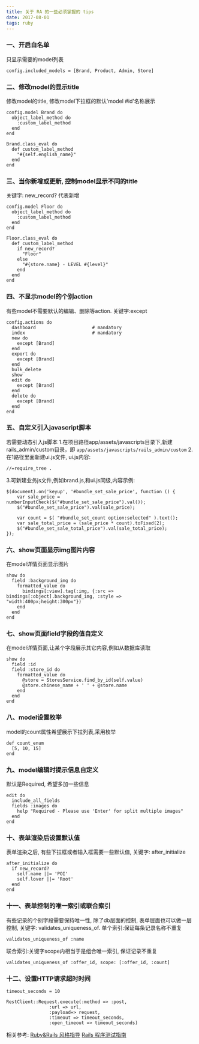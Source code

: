 ```yaml
---
title: 关于 RA 的一些必须掌握的 tips
date: 2017-08-01
tags: ruby
---
```


### 一、开启白名单

只显示需要的model列表
```
config.included_models = [Brand, Product, Admin, Store]
```

### 二、修改model的显示title

修改model的title, 修改model下拉框的默认'model #id'名称展示
```
config.model Brand do
  object_label_method do
    :custom_label_method
  end
end

Brand.class_eval do
  def custom_label_method
    "#{self.english_name}"
  end
end
```

### 三、当你新增或更新, 控制model显示不同的title

关键字: new_record? 代表新增
```
config.model Floor do
  object_label_method do
    :custom_label_method
  end
end

Floor.class_eval do
  def custom_label_method
    if new_record?
      "Floor"
    else
      "#{store.name} - LEVEL #{level}"
    end
  end
end
```

### 四、不显示model的个别action

有些model不需要默认的编辑、删除等action. 关键字:except
```
config.actions do
  dashboard                     # mandatory
  index                         # mandatory
  new do
    except [Brand]
  end
  export do
    except [Brand]
  end
  bulk_delete
  show
  edit do
    except [Brand]
  end
  delete do
    except [Brand]
  end
end
```

### 五、自定义引入javascript脚本

若需要动态引入js脚本
1.在项目路径app/assets/javascripts目录下,新建rails_admin/custom目录，即 `app/assets/javascripts/rails_admin/custom`
2.在1路径里面新建ui.js文件, ui.js内容:
```
//=require_tree .
```
3.可新建业务js文件,例如brand.js,和ui.js同级,内容示例:
```
$(document).on('keyup', '#bundle_set_sale_price', function () {
    var sale_price = numberInputCheck($("#bundle_set_sale_price").val());
    $("#bundle_set_sale_price").val(sale_price);

    var count = $( "#bundle_set_count option:selected" ).text();
    var sale_total_price = (sale_price * count).toFixed(2);
    $("#bundle_set_sale_total_price").val(sale_total_price);
});
```

### 六、show页面显示img图片内容

在model详情页面显示图片
```
show do
  field :background_img do
    formatted_value do
      bindings[:view].tag(:img, {:src => bindings[:object].background_img, :style => "width:400px;height:300px"})
    end
  end
end
```

### 七、show页面field字段的值自定义

在model详情页面,让某个字段展示其它内容,例如从数据库读取
```
show do
  field :id
  field :store_id do
    formatted_value do
      @store = StoresService.find_by_id(self.value)
      @store.chinese_name + ' ' + @store.name
    end
  end
end
```

### 八、model设置枚举

model的count属性希望展示下拉列表,采用枚举
```
def count_enum
  [5, 10, 15]
end
```

### 九、model编辑时提示信息自定义

默认是Required, 希望多加一些信息
```
edit do
  include_all_fields
  fields :images do
    help "Required - Please use 'Enter' for split multiple images"
  end
end
```

### 十、表单渲染后设置默认值

表单渲染之后, 有些下拉框或者输入框需要一些默认值, 关键字: after_initialize
```
after_initialize do
  if new_record?
    self.name ||= 'POI'
    self.lover ||= 'Root'
  end
end
```

### 十一、表单控制的唯一索引或联合索引

有些记录的个别字段需要保持唯一性, 除了db层面的控制, 表单层面也可以做一层控制, 关键字: validates_uniqueness_of. 单个索引:保证每条记录名称不重复
```
validates_uniqueness_of :name
```
联合索引:关键字scope内相当于是组合唯一索引, 保证记录不重复
```
validates_uniqueness_of :offer_id, scope: [:offer_id, :count]
```

### 十二、设置HTTP请求超时时间

```
timeout_seconds = 10

RestClient::Request.execute(:method => :post,
			    :url => url,
			    :payload=> request,
			    :timeout => timeout_seconds,
			    :open_timeout => timeout_seconds)
```

相关参考:
[Ruby&Rails 风格指导](http://guides.ruby.tw/ruby-rails-style-guides/zhCN/#intro)
[Rails 程序测试指南](https://doc.bccnsoft.com/docs/rails-guides-4.1-cn/testing.html)
